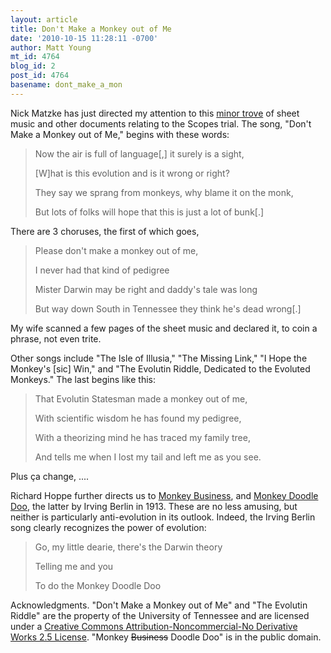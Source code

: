 ```yaml
---
layout: article
title: Don't Make a Monkey out of Me
date: '2010-10-15 11:28:11 -0700'
author: Matt Young
mt_id: 4764
blog_id: 2
post_id: 4764
basename: dont_make_a_mon
---
```

Nick Matzke has just directed my attention to this [minor trove](http://diglib.lib.utk.edu/cgi/b/bib/bib-idx?type=simple&amp;c=vvs-bib&amp;sid=&amp;q1=evolution&amp;rgn1=entire+record&amp;x=0&amp;y=0) of sheet music and other documents relating to the Scopes trial.  The song, "Don't Make a Monkey out of Me," begins with these words:

>  Now the air is full of language\[,\] it surely is a sight,
> 
> \[W\]hat is this evolution and is it wrong or right?
> 
> They say we sprang from monkeys, why blame it on the monk,
> 
> But lots of folks will hope that this is just a lot of bunk\[.\] 

There are 3 choruses, the first of which goes,

> Please don't make a monkey out of me,
> 
> I never had that kind of pedigree
> 
> Mister Darwin may be right and daddy's tale was long
> 
> But way down South in Tennessee they think he's dead wrong\[.\]

My wife scanned a few pages of the sheet music and declared it, to coin a phrase, not even trite.

Other songs include "The Isle of Illusia," "The Missing Link," "I Hope the Monkey's \[sic\] Win," and "The Evolutin Riddle, Dedicated to the Evoluted Monkeys." The last begins like this:

> That Evolutin Statesman made a monkey out of me,
> 
> With scientific wisdom he has found my pedigree,
> 
> With a theorizing mind he has traced my family tree,
> 
> And tells me when I lost my tail and left me as you see.

Plus ça change, ....

Richard Hoppe further directs us to [Monkey Business](http://tinyurl.com/6khh3k ), and [Monkey Doodle Doo](http://www.oldielyrics.com/lyrics/irving_berlin/the_monkey_doodle_doo.html), the latter by Irving Berlin in 1913.  These are no less amusing, but neither is particularly anti-evolution in its outlook. Indeed, the Irving Berlin song clearly recognizes the power of evolution:

> Go, my little dearie, there's the Darwin theory
> 
> Telling me and you
> 
> To do the Monkey Doodle Doo

Acknowledgments.  "Don't Make a Monkey out of Me" and "The Evolutin Riddle" are the property of the University of Tennessee and are licensed under a [Creative Commons Attribution-Noncommercial-No Derivative Works 2.5 License](http://creativecommons.org/licenses/by-nc-nd/2.5/).  "Monkey ~~Business~~ Doodle Doo" is in the public domain.

